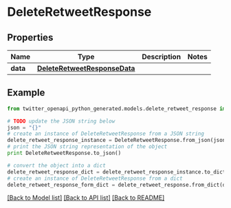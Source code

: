 # DeleteRetweetResponse


## Properties

Name | Type | Description | Notes
------------ | ------------- | ------------- | -------------
**data** | [**DeleteRetweetResponseData**](DeleteRetweetResponseData.md) |  | 

## Example

```python
from twitter_openapi_python_generated.models.delete_retweet_response import DeleteRetweetResponse

# TODO update the JSON string below
json = "{}"
# create an instance of DeleteRetweetResponse from a JSON string
delete_retweet_response_instance = DeleteRetweetResponse.from_json(json)
# print the JSON string representation of the object
print DeleteRetweetResponse.to_json()

# convert the object into a dict
delete_retweet_response_dict = delete_retweet_response_instance.to_dict()
# create an instance of DeleteRetweetResponse from a dict
delete_retweet_response_form_dict = delete_retweet_response.from_dict(delete_retweet_response_dict)
```
[[Back to Model list]](../README.md#documentation-for-models) [[Back to API list]](../README.md#documentation-for-api-endpoints) [[Back to README]](../README.md)


